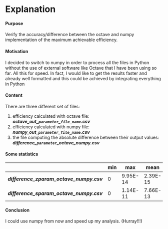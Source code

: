 # Explanation
#### Purpose

  Verify the accuracy/difference between the octave and numpy implementation of the maximum achievable efficiency.

#### Motivation

  I decided to switch to numpy in order to process all the files in Python without the use of external software like Octave that I have been using so far.
  All this for speed. In fact, I would like to get the results faster and already well formatted and this could be achieved by integrating everything in Python

#### Content

  There are three different set of files:

  1. efficiency calculated with octave file: ***octave_out\_`parameter`\_`file_name`.csv***
  2. efficiency calculated with numpy file: ***numpy_out\_`parameter`\_`file_name`.csv***
  3. the file computing the absolute difference between their output values: ***difference\_`parameter`\_octave_numpy.csv***

#### Some statistics

|                                          | min  | max      | mean     | median |
| ---------------------------------------- | ---- | -------- | -------- | ------ |
| ***difference_zparam_octave_numpy.csv*** | 0    | 9.95E-14 | 2.39E-15 | 0      |
| ***difference_sparam_octave_numpy.csv*** | 0    | 1.14E-11 | 7.66E-13 | 0      |

#### Conclusion

  I could use numpy from now and speed up my analysis. (Hurray!!!)

